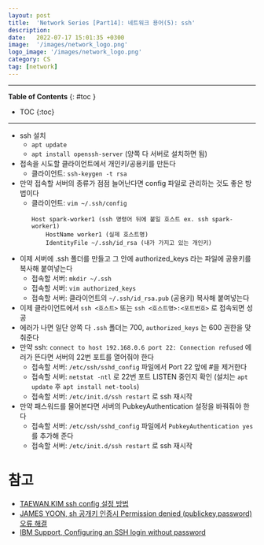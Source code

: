 ```yaml
---
layout: post
title:  'Network Series [Part14]: 네트워크 용어(5): ssh'
description: 
date:   2022-07-17 15:01:35 +0300
image:  '/images/network_logo.png'
logo_image: '/images/network_logo.png'
category: CS
tag: [network]
---
```


---
**Table of Contents**
{: #toc }
*  TOC
{:toc}
---

- ssh 설치
  - `apt update`
  - `apt install openssh-server` (양쪽 다 서버로 설치하면 됨)
- 접속을 시도할 클라이언트에서 개인키/공용키를 만든다
  - 클라이언트: `ssh-keygen -t rsa`
- 만약 접속할 서버의 종류가 점점 늘어난다면 config 파일로 관리하는 것도 좋은 방법이다
  - 클라이언트: `vim ~/.ssh/config`
    ```
    Host spark-worker1 (ssh 명령어 뒤에 붙일 호스트 ex. ssh spark-worker1)
        HostName worker1 (실제 호스트명)
        IdentityFile ~/.ssh/id_rsa (내가 가지고 있는 개인키)
    ```
- 이제 서버에 .ssh 폴더를 만들고 그 안에 authorized_keys 라는 파일에 공용키를 복사해 붙여넣는다
  - 접속할 서버: `mkdir ~/.ssh`
  - 접속할 서버: `vim authorized_keys`
  - 접속할 서버: 클라이언트의 `~/.ssh/id_rsa.pub` (공용키) 복사해 붙여넣는다
- 이제 클라이언트에서 `ssh <호스트>` 또는 `ssh <호스트명>:<포트번호>` 로 접속되면 성공
- 에러가 나면 일단 양쪽 다 `.ssh` 폴더는 700, `authorized_keys` 는 600 권한을 맞춰준다
- 만약 ssh: `connect to host 192.168.0.6 port 22: Connection refused` 에러가 뜬다면 서버의 22번 포트를 열어줘야 한다
  - 접속할 서버: `/etc/ssh/sshd_config` 파일에서 Port 22 앞에 #을 제거한다
  - 접속할 서버: `netstat -ntl` 로 22번 포트 LISTEN 중인지 확인 (설치는 `apt update` 후 `apt install net-tools`)
  - 접속할 서버: `/etc/init.d/ssh restart` 로 ssh 재시작
- 만약 패스워드를 물어본다면 서버의 PubkeyAuthentication 설정을 바꿔줘야 한다
  - 접속할 서버: `/etc/ssh/sshd_config` 파일에서 `PubkeyAuthentication yes`를 추가해 준다
  - 접속할 서버: `/etc/init.d/ssh restart` 로 ssh 재시작


# 참고

- [TAEWAN.KIM ssh config 설정 방법](http://taewan.kim/post/ssh_config/)
- [JAMES YOON, sh 공개키 인증시 Permission denied (publickey,password) 오류 해결](https://butteryoon.github.io/tools/2021/01/12/ssh_publickey.html)
- [IBM Support, Configuring an SSH login without password](https://www.ibm.com/support/pages/configuring-ssh-login-without-password)
